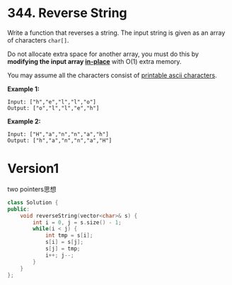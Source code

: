 # 344. Reverse String

Write a function that reverses a string. The input string is given as an array of characters `char[]`.

Do not allocate extra space for another array, you must do this by **modifying the input array [in-place](https://en.wikipedia.org/wiki/In-place_algorithm)** with O(1) extra memory.

You may assume all the characters consist of [printable ascii characters](https://en.wikipedia.org/wiki/ASCII#Printable_characters).

 

**Example 1:**

```
Input: ["h","e","l","l","o"]
Output: ["o","l","l","e","h"]
```

**Example 2:**

```
Input: ["H","a","n","n","a","h"]
Output: ["h","a","n","n","a","H"]
```



# Version1

two pointers思想

```cpp
class Solution {
public:
    void reverseString(vector<char>& s) {
        int i = 0, j = s.size() - 1;
        while(i < j) {
            int tmp = s[i];
            s[i] = s[j];
            s[j] = tmp;
            i++; j--;
        }
    }
};
```

